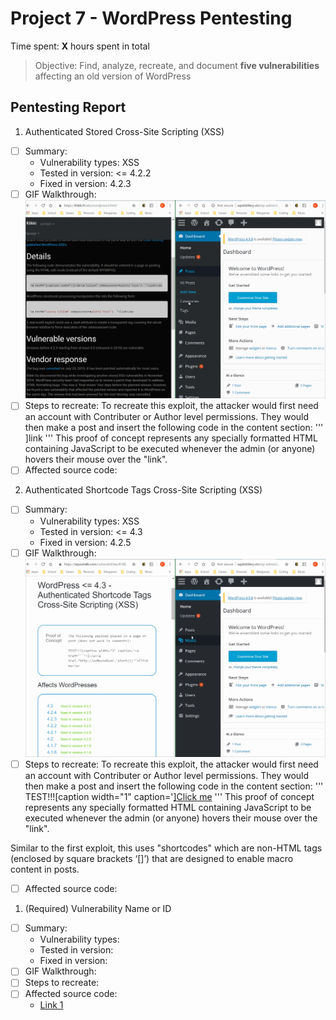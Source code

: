 # Project 7 - WordPress Pentesting

Time spent: **X** hours spent in total

> Objective: Find, analyze, recreate, and document **five vulnerabilities** affecting an old version of WordPress

## Pentesting Report

1. Authenticated Stored Cross-Site Scripting (XSS)
  - [ ] Summary: 
    - Vulnerability types: XSS
    - Tested in version: <= 4.2.2
    - Fixed in version: 4.2.3
  - [ ] GIF Walkthrough: 
  ![](week7_1.gif)
  - [ ] Steps to recreate: 
To recreate this exploit, the attacker would first need an account with Contributer or Author
level permissions. They would then make a post and insert the following code in the content
section:
'''
<a href="[caption code=">]</a><a title=" onmouseover=alert('test')  ">link</a>
'''
This proof of concept represents any specially formatted HTML containing JavaScript to be executed
whenever the admin (or anyone) hovers their mouse over the "link".
  - [ ] Affected source code:
2. Authenticated Shortcode Tags Cross-Site Scripting (XSS)
  - [ ] Summary: 
    - Vulnerability types: XSS
    - Tested in version: <= 4.3
    - Fixed in version: 4.2.5
  - [ ] GIF Walkthrough: 
  ![](week7_2.gif)
  - [ ] Steps to recreate: 
To recreate this exploit, the attacker would first need an account with Contributer or Author
level permissions. They would then make a post and insert the following code in the content
section:
'''
TEST!!![caption width="1" caption='<a href="' ">]</a><a href="http://onMouseOver='alert(1)'">Click me</a>
'''
This proof of concept represents any specially formatted HTML containing JavaScript to be executed
whenever the admin (or anyone) hovers their mouse over the "link".

Similar to the first exploit, this uses "shortcodes" which are non-HTML tags (enclosed by square brackets ‘[]’) that are designed to enable macro content in posts.

  - [ ] Affected source code:
1. (Required) Vulnerability Name or ID
  - [ ] Summary: 
    - Vulnerability types:
    - Tested in version:
    - Fixed in version: 
  - [ ] GIF Walkthrough: 
  - [ ] Steps to recreate: 
  - [ ] Affected source code:
    - [Link 1](https://core.trac.wordpress.org/browser/tags/version/src/source_file.php)

